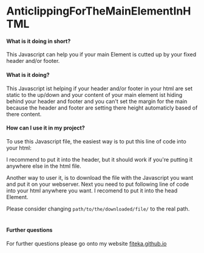 # AnticlippingForTheMainElementInHTML

#### What is it doing in short?
This Javascript can help you if your main Element is cutted up by your fixed header and/or footer.

#### What is it doing?
This Javascript ist helping if your header and/or footer in your html are set static to the up/down and your content of your main element ist hiding behind your header and footer and you can't set the margin for the main because the header and footer are setting there height automaticly based of there content.

#### How can I use it in my project?
To use this Javascript file, the easiest way is to put this line of code into your html:
> <script src='https://raw.githubusercontent.com/FiTeKa/AnticlippingForTheMainElementInHTML/main/heightscript.js'></script>
I recommend to put it into the header, but it should work if you're putting it anywhere else in the html file.

Another way to user it, is to download the file with the Javascript you want and put it on your webserver. Next you need to put following line of code into your html anywhere you want. I recomend to put it into the head Element.
> <script src="path/to/the/downloaded/file/heightscript.js"></script>
Please consider changing `path/to/the/downloaded/file/` to the real path.

#
#### Further questions
For further questions please go onto my website [fiteka.github.io](https://fiteka.github.io)
